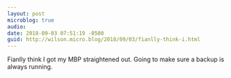 ```yaml
---
layout: post
microblog: true
audio: 
date: 2018-09-03 07:51:19 -0500
guid: http://wilson.micro.blog/2018/09/03/fianlly-think-i.html
---
```

Fianlly think I got my MBP straightened out. Going to make sure a backup is always running. 
